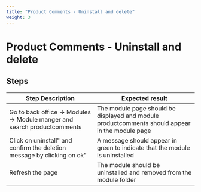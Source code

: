 ```yaml
---
title: "Product Comments - Uninstall and delete"
weight: 3
---
```


# Product Comments - Uninstall and delete
## Steps
| Step Description | Expected result |
| ----- | ----- |
| Go to back office -> Modules -> Module manger and search productcomments | The module page should be displayed and module productcomments should appear in the module page |
| Click on uninstall" and confirm the deletion message by clicking on ok" | A message should appear in green to indicate that the module is uninstalled |
| Refresh the page | The module should be uninstalled and removed from the module folder |
